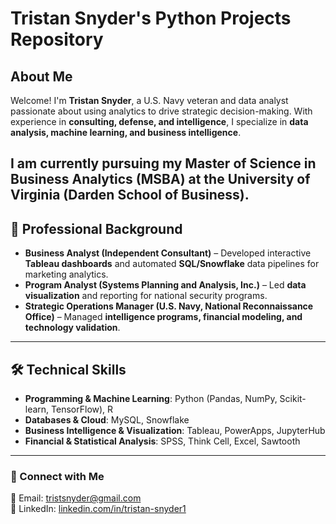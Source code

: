 # Tristan Snyder's Python Projects Repository

## About Me

Welcome! I'm **Tristan Snyder**, a U.S. Navy veteran and data analyst passionate about using analytics to drive strategic decision-making. With experience in **consulting, defense, and intelligence**, I specialize in **data analysis, machine learning, and business intelligence**. 

I am currently pursuing my **Master of Science in Business Analytics (MSBA) at the University of Virginia (Darden School of Business)**.
---

## 📌 Professional Background

- **Business Analyst (Independent Consultant)** – Developed interactive **Tableau dashboards** and automated **SQL/Snowflake** data pipelines for marketing analytics.
- **Program Analyst (Systems Planning and Analysis, Inc.)** – Led **data visualization** and reporting for national security programs.
- **Strategic Operations Manager (U.S. Navy, National Reconnaissance Office)** – Managed **intelligence programs, financial modeling, and technology validation**.

---

## 🛠 Technical Skills

- **Programming & Machine Learning**: Python (Pandas, NumPy, Scikit-learn, TensorFlow), R  
- **Databases & Cloud**: MySQL, Snowflake  
- **Business Intelligence & Visualization**: Tableau, PowerApps, JupyterHub  
- **Financial & Statistical Analysis**: SPSS, Think Cell, Excel, Sawtooth  

---

### 🔗 Connect with Me

📧 Email: [tristsnyder@gmail.com](mailto:tristsnyder@gmail.com)  
🔗 LinkedIn: [linkedin.com/in/tristan-snyder1](http://www.linkedin.com/in/tristan-snyder1)  
